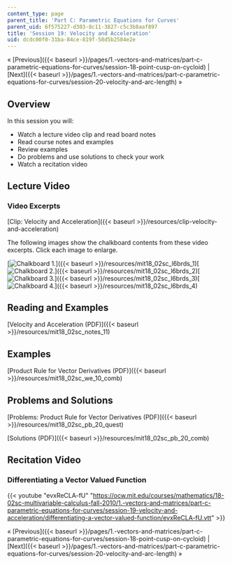 ```yaml
---
content_type: page
parent_title: 'Part C: Parametric Equations for Curves'
parent_uid: 6f575227-d303-8c11-3827-c5c3b8aaf897
title: 'Session 19: Velocity and Acceleration'
uid: dcdc00f0-31ba-84ce-819f-58d5b2584e2e
---
```


« [Previous]({{< baseurl >}}/pages/1.-vectors-and-matrices/part-c-parametric-equations-for-curves/session-18-point-cusp-on-cycloid) | [Next]({{< baseurl >}}/pages/1.-vectors-and-matrices/part-c-parametric-equations-for-curves/session-20-velocity-and-arc-length) »

Overview
--------

In this session you will:

*   Watch a lecture video clip and read board notes
*   Read course notes and examples
*   Review examples
*   Do problems and use solutions to check your work
*   Watch a recitation video

Lecture Video
-------------

### Video Excerpts

[Clip: Velocity and Acceleration]({{< baseurl >}}/resources/clip-velocity-and-acceleration)

The following images show the chalkboard contents from these video excerpts. Click each image to enlarge.

[![Chalkboard 1.](BASEURL_PLACEHOLDER/resources/mit18_02sc_l6brds_1a)]({{< baseurl >}}/resources/mit18_02sc_l6brds_1)[![Chalkboard 2.](BASEURL_PLACEHOLDER/resources/mit18_02sc_l6brds_2a)]({{< baseurl >}}/resources/mit18_02sc_l6brds_2)[![Chalkboard 3.](BASEURL_PLACEHOLDER/resources/mit18_02sc_l6brds_3a)]({{< baseurl >}}/resources/mit18_02sc_l6brds_3)[![Chalkboard 4.](BASEURL_PLACEHOLDER/resources/mit18_02sc_l6brds_4a)]({{< baseurl >}}/resources/mit18_02sc_l6brds_4)

Reading and Examples
--------------------

[Velocity and Acceleration (PDF)]({{< baseurl >}}/resources/mit18_02sc_notes_11)

Examples
--------

[Product Rule for Vector Derivatives (PDF)]({{< baseurl >}}/resources/mit18_02sc_we_10_comb)

Problems and Solutions
----------------------

[Problems: Product Rule for Vector Derivatives (PDF)]({{< baseurl >}}/resources/mit18_02sc_pb_20_quest)

[Solutions (PDF)]({{< baseurl >}}/resources/mit18_02sc_pb_20_comb)

Recitation Video
----------------

### Differentiating a Vector Valued Function

{{< youtube "evxReCLA-fU" "https://ocw.mit.edu/courses/mathematics/18-02sc-multivariable-calculus-fall-2010/1.-vectors-and-matrices/part-c-parametric-equations-for-curves/session-19-velocity-and-acceleration/differentiating-a-vector-valued-function/evxReCLA-fU.vtt" >}}

« [Previous]({{< baseurl >}}/pages/1.-vectors-and-matrices/part-c-parametric-equations-for-curves/session-18-point-cusp-on-cycloid) | [Next]({{< baseurl >}}/pages/1.-vectors-and-matrices/part-c-parametric-equations-for-curves/session-20-velocity-and-arc-length) »